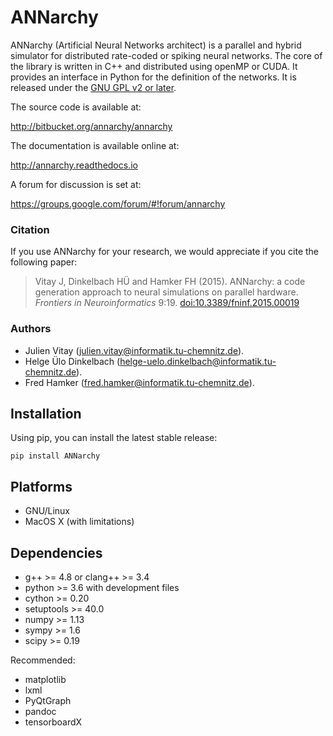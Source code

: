 # ANNarchy 

ANNarchy (Artificial Neural Networks architect) is a parallel and hybrid simulator for distributed rate-coded or spiking neural networks. The core of the library is written in C++ and distributed using openMP or CUDA. It provides an interface in Python for the definition of the networks. It is released under the [GNU GPL v2 or later](http://www.gnu.org/licenses/gpl.html).

The source code is available at:

<http://bitbucket.org/annarchy/annarchy>

The documentation is available online at:

<http://annarchy.readthedocs.io>

A forum for discussion is set at:

<https://groups.google.com/forum/#!forum/annarchy>

### Citation

If you use ANNarchy for your research, we would appreciate if you cite the following paper:

> Vitay J, Dinkelbach HÜ and Hamker FH (2015). ANNarchy: a code generation approach to neural simulations on parallel hardware. *Frontiers in Neuroinformatics* 9:19. [doi:10.3389/fninf.2015.00019](http://dx.doi.org/10.3389/fninf.2015.00019)

### Authors

* Julien Vitay (julien.vitay@informatik.tu-chemnitz.de).
* Helge Ülo Dinkelbach (helge-uelo.dinkelbach@informatik.tu-chemnitz.de).
* Fred Hamker (fred.hamker@informatik.tu-chemnitz.de).


## Installation

Using pip, you can install the latest stable release:

```
pip install ANNarchy
```

## Platforms

* GNU/Linux
* MacOS X (with limitations)

## Dependencies

* g++ >= 4.8 or clang++ >= 3.4
* python >= 3.6 with development files
* cython >= 0.20
* setuptools >= 40.0
* numpy >= 1.13
* sympy >= 1.6
* scipy >= 0.19

Recommended:

* matplotlib
* lxml 
* PyQtGraph 
* pandoc 
* tensorboardX
